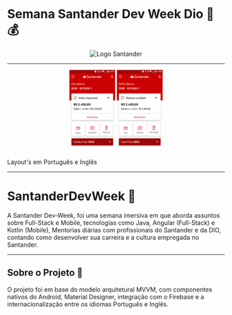 # Semana Santander Dev Week Dio 🏦 💰

<p align="center">
       <img src="https://i.imgur.com/pX1y3jH.png" width="21%" title="Logo Santander" />
 <p/>
 
 ---
 
 <p align="center">
        <img 
            src="https://github.com/mateusdemp/SantanderDevWeek/blob/master/layout-pt-br.jpg" width="21%"
            title="Layout do projeto em português" />
         <img
            src="https://github.com/mateusdemp/SantanderDevWeek/blob/master/layout-en-us.jpg" width="21%"
            title="Layout do projeto em inglês" />
<p/>
 Layout's em Português e Inglês
 
 ---

# SantanderDevWeek 📑

 A Santander Dev-Week, foi uma semana imersiva em que aborda assuntos sobre Full-Stack e Mobile, tecnologias como Java, Angular (Full-Stack) e Kotlin (Mobile),
Mentorias diárias com profissionais do Santander e da DIO, contando como desenvolver sua carreira e a cultura empregada no Santander. 

---

## Sobre o Projeto 📝

 O projeto foi em base do modelo arquitetural MVVM, com componentes nativos do Android, Material Designer, integração com o Firebase e a internacionalização entre os idiomas
Português e Inglês.
